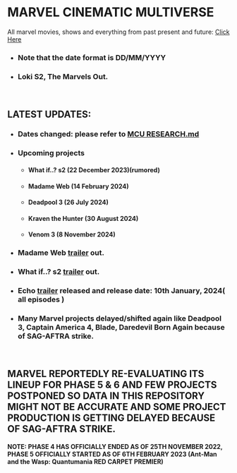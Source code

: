 # MARVEL CINEMATIC MULTIVERSE

All marvel movies, shows and everything from past present and future: [Click Here](https://github.com/gunjan1909/marvel/blob/main/MCU%20RESEARCH.md)

- ### Note that the date format is DD/MM/YYYY
- ### Loki S2, The Marvels Out.

<br/>

## LATEST UPDATES:

- ### Dates changed: please refer to [MCU RESEARCH.md](./MCU%20RESEARCH.md)
- ### Upcoming projects
  - #### What if..? s2 (22 December 2023)(rumored)
  - #### Madame Web (14 February 2024)
  - #### Deadpool 3 (26 July 2024)
  - #### Kraven the Hunter (30 August 2024)
  - #### Venom 3 (8 November 2024)
- ### Madame Web [trailer](https://www.youtube.com/watch?v=s_76M4c4LTo) out.
- ### What if..? s2 [trailer](https://youtu.be/TiEVqZ2Bc_c?feature=shared) out.
- ### Echo [trailer](https://youtu.be/AFUKnherhuw?feature=shared) released and release date: 10th January, 2024( all episodes )
- ### Many Marvel projects delayed/shifted again like Deadpool 3, Captain America 4, Blade, Daredevil Born Again because of SAG-AFTRA strike.

<br/>

## MARVEL REPORTEDLY RE-EVALUATING ITS LINEUP FOR PHASE 5 & 6 AND FEW PROJECTS POSTPONED SO DATA IN THIS REPOSITORY MIGHT NOT BE ACCURATE AND SOME PROJECT PRODUCTION IS GETTING DELAYED BECAUSE OF SAG-AFTRA STRIKE.

#### NOTE: PHASE 4 HAS OFFICIALLY ENDED AS OF 25TH NOVEMBER 2022, PHASE 5 OFFICIALLY STARTED AS OF 6TH FEBRUARY 2023 (Ant-Man and the Wasp: Quantumania RED CARPET PREMIER)
